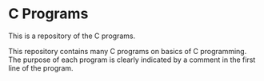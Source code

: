 # C Programs
This is a repository of the C programs.


This repository contains many C programs on basics of C programming.
The purpose of each program is clearly indicated by a comment in the first line of the program.
